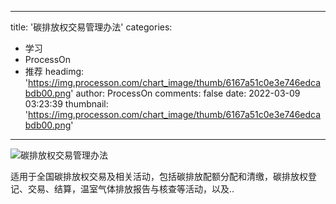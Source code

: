 
---
title: '碳排放权交易管理办法'
categories: 
 - 学习
 - ProcessOn
 - 推荐
headimg: 'https://img.processon.com/chart_image/thumb/6167a51c0e3e746edcabdb00.png'
author: ProcessOn
comments: false
date: 2022-03-09 03:23:39
thumbnail: 'https://img.processon.com/chart_image/thumb/6167a51c0e3e746edcabdb00.png'
---

<div>   
<img class="thumb" alt="碳排放权交易管理办法" src="https://img.processon.com/chart_image/thumb/6167a51c0e3e746edcabdb00.png" referrerpolicy="no-referrer">
<p>适用于全国碳排放权交易及相关活动，包括碳排放配额分配和清缴，碳排放权登记、交易、结算，温室气体排放报告与核查等活动，以及..</p>  
</div>
            